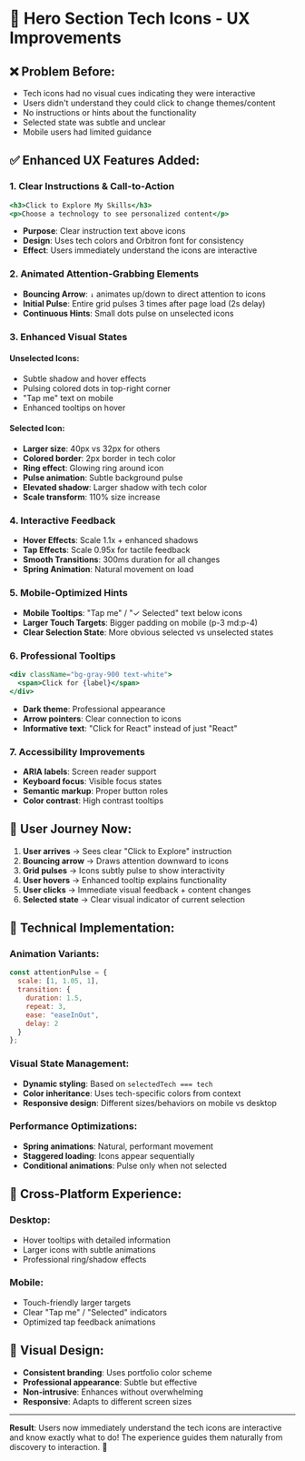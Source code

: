 # 🎨 Hero Section Tech Icons - UX Improvements

## ❌ **Problem Before:**
- Tech icons had no visual cues indicating they were interactive
- Users didn't understand they could click to change themes/content
- No instructions or hints about the functionality
- Selected state was subtle and unclear
- Mobile users had limited guidance

## ✅ **Enhanced UX Features Added:**

### **1. Clear Instructions & Call-to-Action**
```jsx
<h3>Click to Explore My Skills</h3>
<p>Choose a technology to see personalized content</p>
```
- **Purpose**: Clear instruction text above icons
- **Design**: Uses tech colors and Orbitron font for consistency
- **Effect**: Users immediately understand the icons are interactive

### **2. Animated Attention-Grabbing Elements**
- **Bouncing Arrow**: `↓` animates up/down to direct attention to icons
- **Initial Pulse**: Entire grid pulses 3 times after page load (2s delay)
- **Continuous Hints**: Small dots pulse on unselected icons

### **3. Enhanced Visual States**

#### **Unselected Icons:**
- Subtle shadow and hover effects
- Pulsing colored dots in top-right corner
- "Tap me" text on mobile
- Enhanced tooltips on hover

#### **Selected Icon:**
- **Larger size**: 40px vs 32px for others
- **Colored border**: 2px border in tech color
- **Ring effect**: Glowing ring around icon
- **Pulse animation**: Subtle background pulse
- **Elevated shadow**: Larger shadow with tech color
- **Scale transform**: 110% size increase

### **4. Interactive Feedback**
- **Hover Effects**: Scale 1.1x + enhanced shadows
- **Tap Effects**: Scale 0.95x for tactile feedback
- **Smooth Transitions**: 300ms duration for all changes
- **Spring Animation**: Natural movement on load

### **5. Mobile-Optimized Hints**
- **Mobile Tooltips**: "Tap me" / "✓ Selected" text below icons
- **Larger Touch Targets**: Bigger padding on mobile (p-3 md:p-4)
- **Clear Selection State**: More obvious selected vs unselected states

### **6. Professional Tooltips**
```jsx
<div className="bg-gray-900 text-white">
  <span>Click for {label}</span>
</div>
```
- **Dark theme**: Professional appearance
- **Arrow pointers**: Clear connection to icons
- **Informative text**: "Click for React" instead of just "React"

### **7. Accessibility Improvements**
- **ARIA labels**: Screen reader support
- **Keyboard focus**: Visible focus states
- **Semantic markup**: Proper button roles
- **Color contrast**: High contrast tooltips

## 🎯 **User Journey Now:**

1. **User arrives** → Sees clear "Click to Explore" instruction
2. **Bouncing arrow** → Draws attention downward to icons
3. **Grid pulses** → Icons subtly pulse to show interactivity
4. **User hovers** → Enhanced tooltip explains functionality
5. **User clicks** → Immediate visual feedback + content changes
6. **Selected state** → Clear visual indicator of current selection

## 🚀 **Technical Implementation:**

### **Animation Variants:**
```jsx
const attentionPulse = {
  scale: [1, 1.05, 1],
  transition: {
    duration: 1.5,
    repeat: 3,
    ease: "easeInOut",
    delay: 2
  }
};
```

### **Visual State Management:**
- **Dynamic styling**: Based on `selectedTech === tech`
- **Color inheritance**: Uses tech-specific colors from context
- **Responsive design**: Different sizes/behaviors on mobile vs desktop

### **Performance Optimizations:**
- **Spring animations**: Natural, performant movement
- **Staggered loading**: Icons appear sequentially
- **Conditional animations**: Pulse only when not selected

## 📱 **Cross-Platform Experience:**

### **Desktop:**
- Hover tooltips with detailed information
- Larger icons with subtle animations
- Professional ring/shadow effects

### **Mobile:**
- Touch-friendly larger targets
- Clear "Tap me" / "Selected" indicators
- Optimized tap feedback animations

## 🎨 **Visual Design:**

- **Consistent branding**: Uses portfolio color scheme
- **Professional appearance**: Subtle but effective
- **Non-intrusive**: Enhances without overwhelming
- **Responsive**: Adapts to different screen sizes

---

**Result**: Users now immediately understand the tech icons are interactive and know exactly what to do! The experience guides them naturally from discovery to interaction. 🎉
